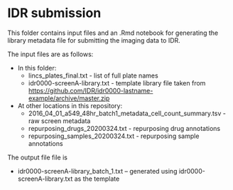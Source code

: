 # IDR submission

This folder contains input files and an .Rmd notebook for generating the library metadata file for submitting the imaging data to IDR. 

The input files are as follows:

- In this folder:
  - lincs_plates_final.txt - list of full plate names
  - idr0000-screenA-library.txt - template library file taken from https://github.com/IDR/idr0000-lastname-example/archive/master.zip
- At other locations in this repository: 
  - 2016_04_01_a549_48hr_batch1_metadata_cell_count_summary.tsv - raw screen metadata
  - repurposing_drugs_20200324.txt - repurposing drug annotations
  - repurposing_samples_20200324.txt - repurposing sample annotations

The output file file is
- idr0000-screenA-library_batch_1.txt – generated using idr0000-screenA-library.txt as the template
